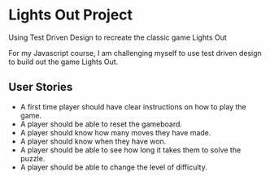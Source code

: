 # Lights Out Project
Using  Test Driven Design to recreate the classic game Lights Out

For my Javascript course, I am challenging myself to use test driven design to build out the game Lights Out.

## User Stories

- A first time player should have clear instructions on how to play the game.
- A player should be able to reset the gameboard.
- A player should know how many moves they have made.
- A player should know when they have won.
- A player should be able to see how long it takes them to solve the puzzle.
- A player should be able to change the level of difficulty.

